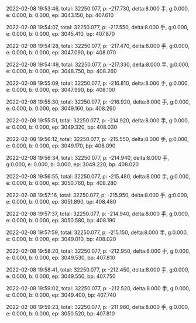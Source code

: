 2022-02-08 19:53:46, total: 32250.077, p: -217.730, delta:8.000 手, g:0.000, e: 0.000, b: 0.000, ep: 3043.150, bp: 407.610

2022-02-08 19:54:07, total: 32250.077, p: -217.550, delta:8.000 手, g:0.000, e: 0.000, b: 0.000, ep: 3045.410, bp: 407.870

2022-02-08 19:54:28, total: 32250.077, p: -217.470, delta:8.000 手, g:0.000, e: 0.000, b: 0.000, ep: 3047.090, bp: 408.070

2022-02-08 19:54:49, total: 32250.077, p: -217.330, delta:8.000 手, g:0.000, e: 0.000, b: 0.000, ep: 3048.750, bp: 408.260

2022-02-08 19:55:09, total: 32250.077, p: -216.810, delta:8.000 手, g:0.000, e: 0.000, b: 0.000, ep: 3047.990, bp: 408.100

2022-02-08 19:55:30, total: 32250.077, p: -216.920, delta:8.000 手, g:0.000, e: 0.000, b: 0.000, ep: 3049.160, bp: 408.260

2022-02-08 19:55:51, total: 32250.077, p: -214.920, delta:8.000 手, g:0.000, e: 0.000, b: 0.000, ep: 3049.320, bp: 408.030

2022-02-08 19:56:12, total: 32250.077, p: -215.550, delta:8.000 手, g:0.000, e: 0.000, b: 0.000, ep: 3049.170, bp: 408.090

2022-02-08 19:56:34, total: 32250.077, p: -214.940, delta:8.000 手, g:0.000, e: 0.000, b: 0.000, ep: 3049.220, bp: 408.020

2022-02-08 19:56:55, total: 32250.077, p: -215.480, delta:8.000 手, g:0.000, e: 0.000, b: 0.000, ep: 3050.760, bp: 408.280

2022-02-08 19:57:16, total: 32250.077, p: -215.950, delta:8.000 手, g:0.000, e: 0.000, b: 0.000, ep: 3051.890, bp: 408.480

2022-02-08 19:57:37, total: 32250.077, p: -214.940, delta:8.000 手, g:0.000, e: 0.000, b: 0.000, ep: 3050.580, bp: 408.190

2022-02-08 19:57:59, total: 32250.077, p: -215.150, delta:8.000 手, g:0.000, e: 0.000, b: 0.000, ep: 3049.010, bp: 408.020

2022-02-08 19:58:20, total: 32250.077, p: -212.950, delta:8.000 手, g:0.000, e: 0.000, b: 0.000, ep: 3049.530, bp: 407.810

2022-02-08 19:58:41, total: 32250.077, p: -212.450, delta:8.000 手, g:0.000, e: 0.000, b: 0.000, ep: 3049.550, bp: 407.750

2022-02-08 19:59:02, total: 32250.077, p: -212.520, delta:8.000 手, g:0.000, e: 0.000, b: 0.000, ep: 3049.400, bp: 407.740

2022-02-08 19:59:23, total: 32250.077, p: -211.960, delta:8.000 手, g:0.000, e: 0.000, b: 0.000, ep: 3050.520, bp: 407.810